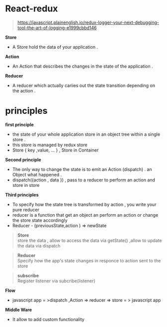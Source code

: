 # React-redux 
> https://javascript.plainenglish.io/redux-logger-your-next-debugging-tool-the-art-of-logging-e1999cbbd146

**Store**
- A Store hold the data of your application .

**Action**
- An Action that describes the changes in the state of the application . 

**Reducer**
- A reducer which actually cariies out the state transition depending on the action . 


# principles 

**first principle**
- the state of your whole application store in an object tree within a single store .
- this store is managed by redux store 
- Store { key ,value, ... } , Store in Container 

**Second principle**
- The only way to change the state is to emit an Action (dispatch) . an Object what happened .
- dispatch({action , data }) , pass to a reducer to perform an action and store in store 

**Third principles**
- To specify how the state tree is transformed by action , you write your pure reducer
- reducer is a function that get an object an perform an action or change the store  state accordingly
- Reducer - (previousState,action  ) => newState




> **Store** <br/>
 store the data , allow to access the data via getState() ,allow to update the data via dispatch


>  **Reducer** <br/>
 Specify how the app's state changes in responce to action sent to the store  


>  **subscribe** <br/>
 Register listener via subcribe(listener)  


**Flow**
- javascript app = >dispatch ,Action => reducer => store = > javascript app
  

**Middle Ware**
- It allow to add custom functionality 




